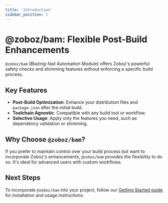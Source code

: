 ```yaml
---
title: 'Introduction'
sidebar_position: 1
---
```


# @zoboz/bam: Flexible Post-Build Enhancements

`@zoboz/bam` (Blazing-fast Automation Module) offers Zoboz's powerful safety checks and shimming features without enforcing a specific build process.

## Key Features

- **Post-Build Optimization**: Enhance your distribution files and `package.json` after the initial build.
- **Toolchain Agnostic**: Compatible with any build tool or workflow.
- **Selective Usage**: Apply only the features you need, such as dependency validation or shimming.

## Why Choose `@zoboz/bam`?

If you prefer to maintain control over your build process but want to incorporate Zoboz's enhancements, `@zoboz/bam` provides the flexibility to do so. It's ideal for advanced users with custom workflows.

## Next Steps

To incorporate `@zoboz/bam` into your project, follow our [Getting Started guide](./getting-started) for installation and usage instructions.
